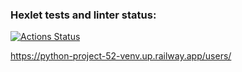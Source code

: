 ### Hexlet tests and linter status:
[![Actions Status](https://github.com/MarfaNikitina/python-project-52/workflows/hexlet-check/badge.svg)](https://github.com/MarfaNikitina/python-project-52/actions)

https://python-project-52-venv.up.railway.app/users/